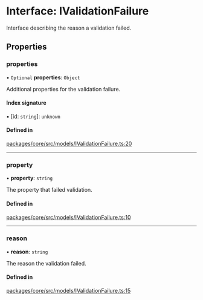 # Interface: IValidationFailure

Interface describing the reason a validation failed.

## Properties

### properties

• `Optional` **properties**: `Object`

Additional properties for the validation failure.

#### Index signature

▪ [id: `string`]: `unknown`

#### Defined in

[packages/core/src/models/IValidationFailure.ts:20](https://github.com/gtscio/framework/blob/51767d6/packages/core/src/models/IValidationFailure.ts#L20)

---

### property

• **property**: `string`

The property that failed validation.

#### Defined in

[packages/core/src/models/IValidationFailure.ts:10](https://github.com/gtscio/framework/blob/51767d6/packages/core/src/models/IValidationFailure.ts#L10)

---

### reason

• **reason**: `string`

The reason the validation failed.

#### Defined in

[packages/core/src/models/IValidationFailure.ts:15](https://github.com/gtscio/framework/blob/51767d6/packages/core/src/models/IValidationFailure.ts#L15)
